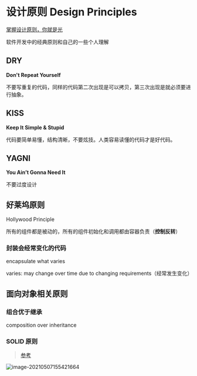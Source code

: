 # 设计原则 Design Principles

[掌握设计原则，你就是光](https://juejin.cn/post/6948235657978314783)

软件开发中的经典原则和自己的一些个人理解

## DRY

**Don't Repeat Yourself**

不要写重复的代码，同样的代码第二次出现是可以拷贝，第三次出现是就必须要进行抽象。

## KISS

**Keep It Simple & Stupid**

代码要简单易懂，结构清晰，不要炫技。人类容易读懂的代码才是好代码。

## YAGNI

**You Ain’t Gonna Need It**

不要过度设计

## 好莱坞原则

Hollywood Principle

所有的组件都是被动的，所有的组件初始化和调用都由容器负责（**控制反转**）

### 封装会经常变化的代码

encapsulate what varies

varies: may change over time due to changing requirements（经常发生变化）

## 面向对象相关原则

### 组合优于继承

composition over inheritance

### SOLID 原则

> [参考](https://zhuanlan.zhihu.com/p/24614363)

![image-20210507155421664](http://qiniu.houserqu.com/image-20210507155421664.png)

